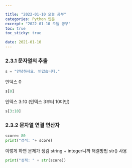 ```yaml
---

title: "2022-01-10 오늘 공부"
categories: Python 입문
excerpt: "2022-01-10 오늘 공부"
toc: true
toc_sticky: true

date: 2021-01-10
---
```

### 2.3.1 문자열의 추출
```py
s = "안녕하세요. 반갑습니다."
```
인덱스 0
```py
s[0]
```
인덱스 3:10 (인덱스 3부터 10미만)
```py
s[3:10]
```
### 2.3.2 문자열 연결 연산자
```py
score= 80
print("성적: "+ score)
```
이렇게 하면 문제가 생김 string + integer니까
해결방법 str() 사용
```py
print("성적: " + str(score))
```